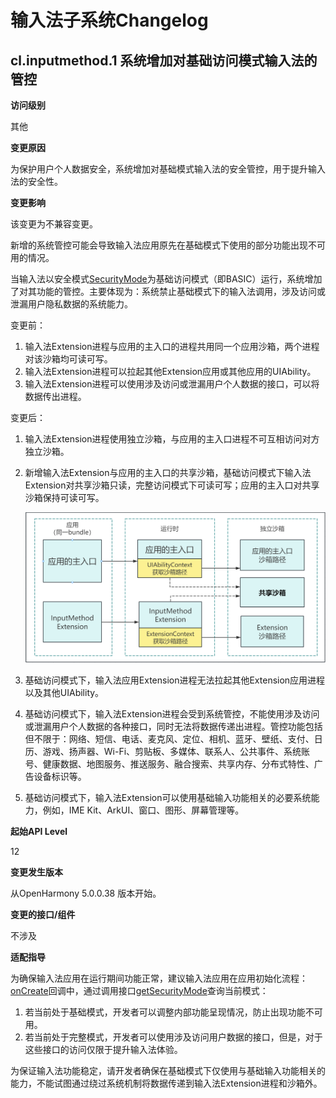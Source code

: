 # 输入法子系统Changelog

## cl.inputmethod.1 系统增加对基础访问模式输入法的管控

**访问级别**

其他

**变更原因**

为保护用户个人数据安全，系统增加对基础模式输入法的安全管控，用于提升输入法的安全性。

**变更影响**

该变更为不兼容变更。

新增的系统管控可能会导致输入法应用原先在基础模式下使用的部分功能出现不可用的情况。

当输入法以安全模式[SecurityMode](../../../application-dev/reference/apis-ime-kit/js-apis-inputmethodengine.md#securitymode11)为基础访问模式（即BASIC）运行，系统增加了对其功能的管控。主要体现为：系统禁止基础模式下的输入法调用，涉及访问或泄漏用户隐私数据的系统能力。

变更前：

1. 输入法Extension进程与应用的主入口的进程共用同一个应用沙箱，两个进程对该沙箱均可读可写。
2. 输入法Extension进程可以拉起其他Extension应用或其他应用的UIAbility。
3. 输入法Extension进程可以使用涉及访问或泄漏用户个人数据的接口，可以将数据传出进程。

变更后：

1. 输入法Extension进程使用独立沙箱，与应用的主入口进程不可互相访问对方独立沙箱。

2. 新增输入法Extension与应用的主入口的共享沙箱，基础访问模式下输入法Extension对共享沙箱只读，完整访问模式下可读可写；应用的主入口对共享沙箱保持可读可写。

   ![sandbox](figures/sandbox.PNG)

3. 基础访问模式下，输入法应用Extension进程无法拉起其他Extension应用进程以及其他UIAbility。

4. 基础访问模式下，输入法Extension进程会受到系统管控，不能使用涉及访问或泄漏用户个人数据的各种接口，同时无法将数据传递出进程。管控功能包括但不限于：网络、短信、电话、麦克风、定位、相机、蓝牙、壁纸、支付、日历、游戏、扬声器、Wi-Fi、剪贴板、多媒体、联系人、公共事件、系统账号、健康数据、地图服务、推送服务、融合搜索、共享内存、分布式特性、广告设备标识等。

5. 基础访问模式下，输入法Extension可以使用基础输入功能相关的必要系统能力，例如，IME Kit、ArkUI、窗口、图形、屏幕管理等。

**起始API Level**

12

**变更发生版本**

从OpenHarmony 5.0.0.38 版本开始。

**变更的接口/组件**

不涉及

**适配指导**

为确保输入法应用在运行期间功能正常，建议输入法应用在应用初始化流程：[onCreate](../../../application-dev/reference/apis-ime-kit/js-apis-inputmethod-extension-ability.md#inputmethodextensionabilityoncreate)回调中，通过调用接口[getSecurityMode](../../../application-dev/reference/apis-ime-kit/js-apis-inputmethodengine.md#getsecuritymode11)查询当前模式：

1. 若当前处于基础模式，开发者可以调整内部功能呈现情况，防止出现功能不可用。
2. 若当前处于完整模式，开发者可以使用涉及访问用户数据的接口，但是，对于这些接口的访问仅限于提升输入法体验。

为保证输入法功能稳定，请开发者确保在基础模式下仅使用与基础输入功能相关的能力，不能试图通过绕过系统机制将数据传递到输入法Extension进程和沙箱外。
